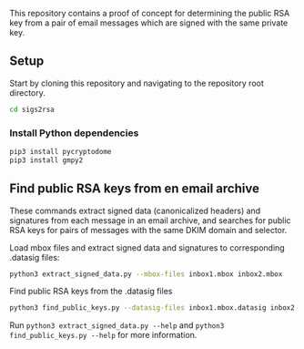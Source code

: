 This repository contains a proof of concept for determining the public RSA key from a pair of email messages which are signed with the same private key.

## Setup

Start by cloning this repository and navigating to the repository root directory.

```bash
cd sigs2rsa
```

### Install Python dependencies

```bash
pip3 install pycryptodome
pip3 install gmpy2
```

## Find public RSA keys from en email archive

These commands extract signed data (canonicalized headers) and signatures from each message in an email archive,
and searches for public RSA keys for pairs of messages with the same DKIM domain and selector.

Load mbox files and extract signed data and signatures to corresponding .datasig files:

```bash
python3 extract_signed_data.py --mbox-files inbox1.mbox inbox2.mbox
```

Find public RSA keys from the .datasig files

```bash
python3 find_public_keys.py --datasig-files inbox1.mbox.datasig inbox2.mbox.datasig
```

Run `python3 extract_signed_data.py --help` and `python3 find_public_keys.py --help` for more information.
